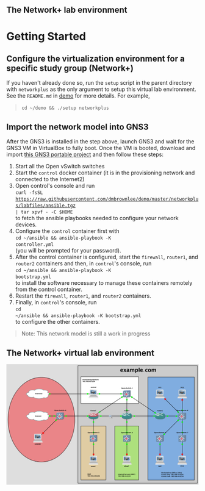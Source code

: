 ## The Network+ lab environment

# Getting Started
## Configure the virtualization environment for a specific study group (Network+)
If you haven't already done so, run the ```setup``` script in the parent directory with ```networkplus``` as the only argument to setup this virtual lab environment.  See the ```README.md``` in [demo](https://github.com/dmbrownlee/demo/README.md) for more details. For example,
> ```cd ~/demo && ./setup networkplus```

## Import the network model into GNS3
After the GNS3 is installed in the step above, launch GNS3 and wait for the GNS3 VM in VirtualBox to fully boot. Once the VM is booted, download and import [this GNS3 portable project](labnetwork.gns3project) and then follow these steps:
1. Start all the Open vSwitch switches
1. Start the ```control``` docker container (it is in the provisioning network and connected to the Internet2)
1. Open control's console and run</br>
    <code>curl -fsSL https://raw.githubusercontent.com/dmbrownlee/demo/master/networkplus/labfiles/ansible.tgz | tar xpvf - -C $HOME</code></br>to fetch the ansible playbooks needed to configure your network devices.
1. Configure the ```control``` container first with</br>
    <code>cd ~/ansible && ansible-playbook -K controller.yml</code></br>
    (you will be prompted for your password).
1. After the control container is configured, start the ```firewall```, ```router1```, and ```router2``` containers and then, in ```control```'s console, run</br>
    <code>cd ~/ansible && ansible-playbook -K bootstrap.yml</code></br>
    to install the software necessary to manage these containers remotely from the control container.
1. Restart the ```firewall```, ```router1```, and ```router2``` containers.
1. Finally, in ```control```'s console, run</br>
    <code>cd ~/ansible && ansible-playbook -K bootstrap.yml</code></br>
    to configure the other containers.

> Note: This network model is still a work in progress

## The Network+ virtual lab environment
![Diagram of Network+ virtual lab environment](labnetwork.png "Network+ Virtual Lab Environment")
